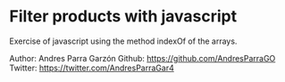 # Filter products with javascript

Exercise of javascript using the method indexOf of the arrays.


Author: Andres Parra Garzón
Github: <https://github.com/AndresParraGO>
Twitter: <https://twitter.com/AndresParraGar4>

